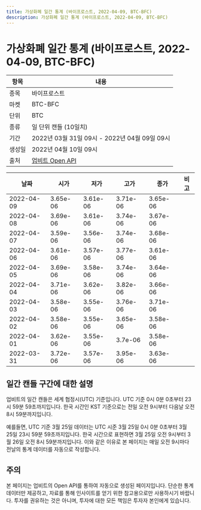 ```yaml
---
title: 가상화폐 일간 통계 (바이프로스트, 2022-04-09, BTC-BFC)
description: 가상화폐 일간 통계 (바이프로스트, 2022-04-09, BTC-BFC)
---
```



가상화폐 일간 통계 (바이프로스트, 2022-04-09, BTC-BFC)
===

|항목|내용|
|--|--|
|종목|바이프로스트|
|마켓|BTC-BFC|
|단위|BTC|
|종류|일 단위 캔들 (10일치)|
|기간|2022년 03월 31일 09시 - 2022년 04월 09일 09시|
|생성일|2022년 04월 10일 09시|
|출처|[업비트 Open API](https://docs.upbit.com)|


|날짜|시가|저가|고가|종가|비고|
|--|--|--|--|--|--|
|2022-04-09|3.65e-06|3.61e-06|3.71e-06|3.65e-06|    |
|2022-04-08|3.69e-06|3.61e-06|3.74e-06|3.67e-06|    |
|2022-04-07|3.59e-06|3.56e-06|3.74e-06|3.68e-06|    |
|2022-04-06|3.61e-06|3.57e-06|3.77e-06|3.61e-06|    |
|2022-04-05|3.69e-06|3.58e-06|3.74e-06|3.64e-06|    |
|2022-04-04|3.71e-06|3.62e-06|3.82e-06|3.66e-06|    |
|2022-04-03|3.58e-06|3.55e-06|3.76e-06|3.71e-06|    |
|2022-04-02|3.58e-06|3.55e-06|3.65e-06|3.58e-06|    |
|2022-04-01|3.62e-06|3.55e-06|3.7e-06|3.58e-06|    |
|2022-03-31|3.72e-06|3.57e-06|3.95e-06|3.63e-06|    |


일간 캔들 구간에 대한 설명
---


업비트의 일간 캔들은 세계 협정시(UTC) 기준입니다. 
UTC 기준 0시 0분 0초부터 23시 59분 59초까지입니다. 
한국 시간인 KST 기준으로는 전일 오전 9시부터 다음날 오전 8시 59분까지입니다. 


예를들면, UTC 기준 3월 25일 데이터는 UTC 시준 3월 25일 0시 0분 0초부터 3월 25일 23시 59분 59초까지입니다. 
한국 시간으로 표현하면 3월 25일 오전 9시부터 3월 26일 오전 8시 59분까지입니다. 
이와 같은 이유로 본 페이지는 매일 오전 9시마다 전날의 통계 데이터를 자동으로 작성합니다. 


주의
---


본 페이지는 업비트의 Open API를 통하여 자동으로 생성된 페이지입니다. 
단순한 통계 데이터만 제공하고, 자료를 통해 인사이트를 얻기 위한 참고용으로만 사용하시기 바랍니다. 
투자를 권유하는 것은 아니며, 투자에 대한 모든 책임은 투자자 본인에게 있습니다. 
